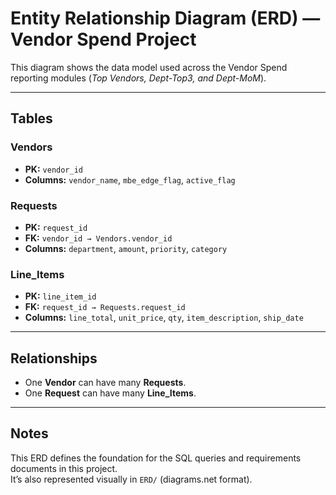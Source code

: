 # Entity Relationship Diagram (ERD) — Vendor Spend Project

This diagram shows the data model used across the Vendor Spend reporting modules (*Top Vendors, Dept-Top3, and Dept-MoM*).

---

## Tables

### Vendors
- **PK:** `vendor_id`  
- **Columns:** `vendor_name`, `mbe_edge_flag`, `active_flag`

### Requests
- **PK:** `request_id`  
- **FK:** `vendor_id → Vendors.vendor_id`  
- **Columns:** `department`, `amount`, `priority`, `category`

### Line_Items
- **PK:** `line_item_id`  
- **FK:** `request_id → Requests.request_id`  
- **Columns:** `line_total`, `unit_price`, `qty`, `item_description`, `ship_date`

---

## Relationships
- One **Vendor** can have many **Requests**.  
- One **Request** can have many **Line_Items**.

---

## Notes
This ERD defines the foundation for the SQL queries and requirements documents in this project.  
It’s also represented visually in `ERD/` (diagrams.net format).
